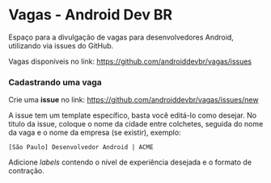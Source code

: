 # Vagas - Android Dev BR

Espaço para a divulgação de vagas para desenvolvedores Android, utilizando via issues do GitHub.

Vagas disponíveis no link: https://github.com/androiddevbr/vagas/issues

### Cadastrando uma vaga

Crie uma **issue** no link: https://github.com/androiddevbr/vagas/issues/new

A issue tem um template específico, basta você editá-lo como desejar. No titulo da issue, coloque o nome da cidade entre colchetes, seguida do nome da vaga e o nome da empresa (se existir), exemplo:

`[São Paulo] Desenvolvedor Android | ACME`

Adicione _labels_ contendo o nível de experiência desejada e o formato de contração. 